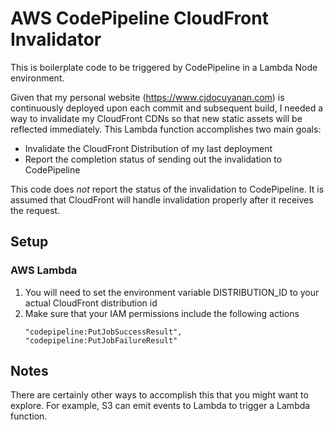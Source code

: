 # AWS CodePipeline CloudFront Invalidator
This is boilerplate code to be triggered by CodePipeline in a Lambda Node environment.

Given that my personal website (https://www.cjdocuyanan.com) is continuously deployed upon each commit and subsequent build, I needed a way to invalidate my CloudFront CDNs so that new static assets will be reflected immediately. This Lambda function accomplishes two main goals:
* Invalidate the CloudFront Distribution of my last deployment
* Report the completion status of sending out the invalidation to CodePipeline

This code does _not_ report the status of the invalidation to CodePipeline. It is assumed that CloudFront will handle invalidation properly after it receives the request.

## Setup
### AWS Lambda

1. You will need to set the environment variable DISTRIBUTION_ID to your actual CloudFront distribution id
2. Make sure that your IAM permissions include the following actions
    ````
    "codepipeline:PutJobSuccessResult",
    "codepipeline:PutJobFailureResult"
    ````

## Notes

There are certainly other ways to accomplish this that you might want to explore. For example, S3 can emit events to Lambda to trigger a Lambda function. 
